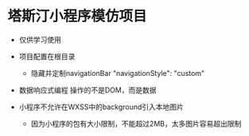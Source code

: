# 塔斯汀小程序模仿项目
- 仅供学习使用
- 项目配置在根目录
    - 隐藏并定制navigationBar
        "navigationStyle": "custom"

- 数据响应式编程
    操作的不是DOM，而是数据
- 小程序不允许在WXSS中的background引入本地图片
    - 因为小程序的包有大小限制，不能超过2MB，太多图片容易超出限制